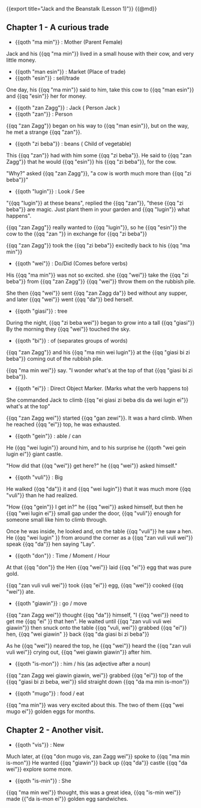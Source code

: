 {{export title="Jack and the Beanstalk (Lesson 1)"}}
{{@md}}

## Chapter 1 - A curious trade

- {{qoth "ma min"}} : Mother (Parent Female)

Jack and his {{qq "ma min"}} lived in a small house with their cow, and very little money.

- {{qoth "man esin"}} : Market (Place of trade)
- {{qoth "esin"}} : sell/trade

One day, his {{qq "ma min"}} said to him, take this cow to {{qq "man esin"}} and {{qq "esin"}} her for money.

- {{qoth "zan Zagg"}} : Jack ( Person Jack ) 
- {{qoth "zan"}} : Person

{{qq "zan Zagg"}} began on his way to {{qq "man esin"}}, but on the way, he met a strange {{qq "zan"}}.

- {{qoth "zi beba"}} : beans ( Child of vegetable)

This {{qq "zan"}} had with him some {{qq "zi beba"}}. He said to {{qq "zan Zagg"}} that he would {{qq "esin"}} his {{qq "zi beba"}}, for the cow.

"Why?" asked {{qq "zan Zagg"}}, "a cow is worth much more than {{qq "zi beba"}}"

- {{qoth "lugin"}} : Look / See

"{{qq "lugin"}} at these beans", replied the {{qq "zan"}}, "these {{qq "zi beba"}} are magic. Just plant them in your garden and {{qq "lugin"}} what happens".

{{qq "zan Zagg"}} really wanted to {{qq "lugin"}}, so he {{qq "esin"}} the cow to the {{qq "zan "}} in exchange for {{qq "zi beba"}}

{{qq "zan Zagg"}} took the {{qq "zi beba"}} excitedly back to his {{qq "ma min"}}

- {{qoth "wei"}} : Do/Did (Comes before verbs)

His {{qq "ma min"}} was not so excited. she {{qq "wei"}} take the {{qq "zi beba"}} from {{qq "zan Zagg"}} {{qq "wei"}} throw them on the rubbish pile.

She then {{qq "wei"}} sent {{qq "zan Zagg da"}} bed without any supper, and later {{qq "wei"}} went {{qq "da"}} bed herself.

- {{qoth "giasi"}} : tree

During the night, {{qq "zi beba wei"}} began to grow into a tall {{qq "giasi"}} By the morning they {{qq "wei"}} touched the sky.

- {{qoth "bi"}} : of (separates groups of words)

{{qq "zan Zagg"}} and his {{qq "ma min wei lugin"}} at the {{qq "giasi bi zi beba"}} coming out of the rubbish pile.

{{qq "ma min wei"}} say. "I wonder what's at the top of that {{qq "giasi bi zi beba"}}. 

- {{qoth "ei"}} : Direct Object Marker. (Marks what the verb happens to)

She commanded Jack to climb {{qq "ei giasi zi beba dis da wei lugin ei"}} what's at the top"

{{qq "zan Zagg wei"}} started {{qq "gan zewi"}}. It was a hard climb. When he reached {{qq "ei"}} top, he was exhausted.

- {{qoth "gein"}} : able / can

He {{qq "wei lugin"}} around him, and to his surprise he {{qoth "wei gein lugin ei"}} giant castle.

"How did that {{qq "wei"}} get here?" he {{qq "wei"}} asked himself." 

- {{qoth "vuli"}} : Big

He walked {{qq "da"}} it and {{qq "wei lugin"}} that it was much more {{qq "vuli"}} than he had realized.

"How {{qq "gein"}} I get in?" he {{qq "wei"}} asked himself, but then he {{qq "wei lugin ei"}} small gap under the door, {{qq "vuli"}} enough for someone small like him to climb through.

Once he was inside, he looked and, on the table {{qq "vuli"}} he saw a hen. He {{qq "wei lugin" }} from around the corner as a {{qq "zan vuli vuli wei"}} speak {{qq "da"}} hen saying "Lay".

- {{qoth "don"}} : Time / Moment / Hour

At that {{qq "don"}} the Hen {{qq "wei"}} laid {{qq "ei"}} egg that was pure gold.

{{qq "zan vuli vuli wei"}} took {{qq "ei"}} egg, {{qq "wei"}} cooked {{qq "wei"}} ate.

- {{qoth "giawin"}} : go / move

{{qq "zan Zagg wei"}} thought {{qq "da"}} himself, "I {{qq "wei"}} need to get me {{qq "ei" }} that hen". He waited until {{qq "zan vuli vuli wei giawin"}} then snuck onto the table {{qq "vuli, wei"}} grabbed {{qq "ei"}} hen, {{qq "wei giawin" }} back {{qq "da giasi bi zi beba"}} 

As he {{qq "wei"}} neared the top, he {{qq "wei"}} heard the {{qq "zan vuli vuli wei"}} crying out, {{qq "wei giawin giawin"}} after him.

- {{qoth "is-mon"}} : him / his (as adjective after a noun)

{{qq "zan Zagg wei giawin giawin, wei"}} grabbed {{qq "ei"}} top of the {{qq "giasi bi zi beba, wei"}} slid straight down {{qq "da ma min is-mon"}}

- {{qoth "mugo"}} : food / eat

{{qq "ma min"}} was very excited about this. The two of them {{qq "wei mugo ei"}} golden eggs for months.

## Chapter 2 - Another visit.

- {{qoth "vis"}} : New

Much later, at {{qq "don mugo vis, zan Zagg wei"}} spoke to {{qq "ma min is-mon"}} He wanted {{qq "giawin"}} back up {{qq "da"}} castle {{qq "da wei"}} explore some more.

- {{qoth "is-min"}} : She

{{qq "ma min wei"}} thought, this was a great idea, {{qq "is-min wei"}} made {{"da is-mon ei"}} golden egg sandwiches.
